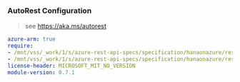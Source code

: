 ### AutoRest Configuration

> see https://aka.ms/autorest

``` yaml
azure-arm: true
require:
- /mnt/vss/_work/1/s/azure-rest-api-specs/specification/hanaonazure/resource-manager/readme.md
- /mnt/vss/_work/1/s/azure-rest-api-specs/specification/hanaonazure/resource-manager/readme.go.md
license-header: MICROSOFT_MIT_NO_VERSION
module-version: 0.7.1

```